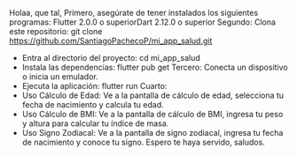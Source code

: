 Holaa, que tal,
Primero, asegúrate de tener instalados los siguientes programas: Flutter 2.0.0 o superiorDart 2.12.0 o superior
Segundo: Clona este repositorio: git clone https://github.com/SantiagoPachecoP/mi_app_salud.git
 * Entra al directorio del proyecto: cd mi_app_salud
 * Instala las dependencias: flutter pub get
Tercero: Conecta un dispositivo o inicia un emulador.
  * Ejecuta la aplicación: flutter run
Cuarto: 
* Uso Cálculo de Edad: Ve a la pantalla de cálculo de edad, selecciona tu fecha de nacimiento y calcula tu edad.
* Uso Cálculo de BMI: Ve a la pantalla de cálculo de BMI, ingresa tu peso y altura para calcular tu índice de masa.
* Uso Signo Zodiacal: Ve a la pantalla de signo zodiacal, ingresa tu fecha de nacimiento y conoce tu signo.
Espero te haya servido, saludos.

